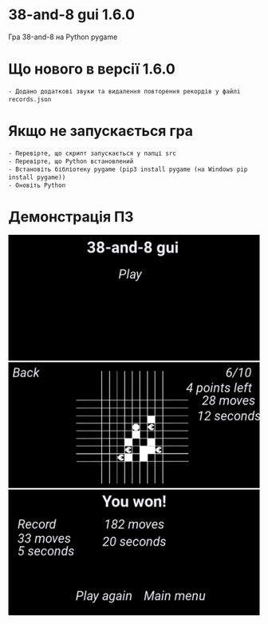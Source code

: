 # 38-and-8 gui 1.6.0
Гра 38-and-8 на Python pygame

# Що нового в версії 1.6.0
    - Додано додаткові звуки та видалення повторення рекордів у файлі records.json

# Якщо не запускається гра
    - Перевірте, що скрипт запускається у папці src
    - Перевірте, що Python встановлений
    - Встановіть бібліотеку pygame (pip3 install pygame (на Windows pip install pygame))
    - Оновіть Python

# Демонстрація ПЗ
<img src="snapshots/1.png">
<img src="snapshots/2.png">
<img src="snapshots/3.png">
